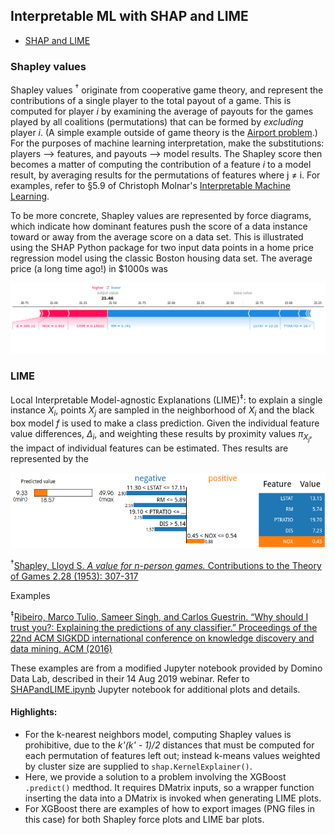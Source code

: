 ## Interpretable ML with SHAP and LIME

* [SHAP and LIME](#shap-and-lime)

### Shapley values

Shapley values <sup>&dagger;</sup> originate from cooperative game theory, and represent the contributions of a single player to the total payout of a game. This is computed for player *i* by examining the average of payouts for the games played by all coalitions (permutations) that can be formed by *excluding* player *i*.
(A simple example outside of game theory is the [Airport problem](https://en.wikipedia.org/wiki/Airport_problem).)
For the purposes of machine learning interpretation, make the substitutions: players ⟶ features, and payouts ⟶ model results.
The Shapley score then becomes a matter of computing the contribution of a feature *i* to a model result, by averaging results for the permutations of features where j ≠ i.
For examples, refer to &sect;5.9 of Christoph Molnar's [Interpretable Machine Learning](https://christophm.github.io/interpretable-ml-book/shapley.html#fn41).

To be more concrete, Shapley values are represented by force diagrams, which indicate how dominant features push the score of a data instance toward or away from the average score on a data set.
This is illustrated using the SHAP Python package for two input data points in a home price regression model using the classic Boston housing data set.
The average price (a long time ago!) in $1000s was 

![Shapley "force plot" for a single data instance](ForcePlotSKGBTj.png)

### LIME

Local Interpretable Model-agnostic Explanations (LIME)<sup>&ddagger;</sup>:
to explain a single instance *X<sub>i</sub>*, points *X<sub>j</sub>* are sampled in the neighborhood of *X<sub>i</sub>* and the black box model *f* is used to make a class prediction.
Given the individual feature value differences, *Δ<sub>i</sub>*, and weighting these results by proximity values *π<sub>X<sub>j</sub></sub>*, the impact of individual features can be estimated. Thes results are represented by the 

![LIME results for a single data instance](LIMEbarplotSKGBT.png)

<sup>&dagger;</sup>[Shapley, Lloyd S. *A value for n-person games.* Contributions to the Theory of Games 2.28 (1953): 307-317](https://www.degruyter.com/view/books/9781400881970/9781400881970-018/9781400881970-018.xml)

Examples 

<sup>&ddagger;</sup>[Ribeiro, Marco Tulio, Sameer Singh, and Carlos Guestrin. “Why should I trust you?: Explaining the predictions of any classifier.” Proceedings of the 22nd ACM SIGKDD international conference on knowledge discovery and data mining. ACM (2016)](https://www.kdd.org/kdd2016/papers/files/rfp0573-ribeiroA.pdf)

These examples are from a modified Jupyter notebook provided by Domino Data Lab, described in their 14 Aug 2019 webinar.
Refer to [SHAPandLIME.ipynb](SHAPandLIME.ipynb) Jupyter notebook for additional plots and details.

#### Highlights:

* For the k-nearest neighbors model, computing Shapley values is prohibitive, due to the *k'(k' - 1)/2* distances that must be computed for each permutation of features left out; instead k-means values weighted by cluster size are supplied to `shap.KernelExplainer()`.
* Here, we provide a solution to a problem involving the XGBoost `.predict()` medthod. It requires DMatrix inputs, so a wrapper function inserting the data into a DMatrix is invoked when generating LIME plots.
* For XGBoost there are examples of how to export images (PNG files in this case) for both Shapley force plots and LIME bar plots.
